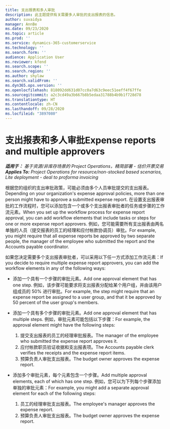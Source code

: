 ```yaml
---
title: 支出报表和多人审批
description: 此主题提供有关需要多人审批的支出报表的信息。
author: suvaidya
manager: AnnBe
ms.date: 09/23/2020
ms.topic: article
ms.prod: ''
ms.service: dynamics-365-customerservice
ms.technology: ''
ms.search.form: ''
audience: Application User
ms.reviewer: kfend
ms.search.scope: ''
ms.search.region: ''
ms.author: shylaw
ms.search.validFrom: ''
ms.dyn365.ops.version: ''
ms.openlocfilehash: 818092dd631d07cc0a7d63c9eec51eeff4f67ffe
ms.sourcegitcommit: a2c3cd49a3b667b8b5edaa31788b4b9b1f728d78
ms.translationtype: HT
ms.contentlocale: zh-CN
ms.lasthandoff: 09/28/2020
ms.locfileid: "3897080"
---
```

# <a name="expense-reports-and-multiple-approvers"></a><span data-ttu-id="33bff-103">支出报表和多人审批</span><span class="sxs-lookup"><span data-stu-id="33bff-103">Expense reports and multiple approvers</span></span>

<span data-ttu-id="33bff-104">_**适用于：** 基于资源/非库存场景的 Project Operations，精简部署 - 估价开票交易_</span><span class="sxs-lookup"><span data-stu-id="33bff-104">_**Applies To:** Project Operations for resource/non-stocked based scenarios, Lite deployment - deal to proforma invoicing_</span></span>

<span data-ttu-id="33bff-105">根据您的组织的支出审批政策，可能必须由多个人员审批提交的支出报表。</span><span class="sxs-lookup"><span data-stu-id="33bff-105">Depending on your organization's expense approval policies, more than one person might have to approve a submitted expense report.</span></span> <span data-ttu-id="33bff-106">在设置支出报表审批的工作流程时，您可以添加包含一个或多个支出报表审批者的任务或步骤的工作流元素。</span><span class="sxs-lookup"><span data-stu-id="33bff-106">When you set up the workflow process for expense report approval, you can add workflow elements that include tasks or steps for one or more expense report approvers.</span></span> <span data-ttu-id="33bff-107">例如，您可能需要所有支出报表由两名单独的人员（提交报表的员工的经理和应付帐款协调员）审批。</span><span class="sxs-lookup"><span data-stu-id="33bff-107">For example, you might require that all expense reports be approved by two separate people, the manager of the employee who submitted the report and the Accounts payable coordinator.</span></span>

<span data-ttu-id="33bff-108">如果您决定需要多个支出报表审批者，可以采用以下任一方式添加工作流元素：</span><span class="sxs-lookup"><span data-stu-id="33bff-108">If you decide to require multiple expense report approvers, you can add the workflow elements in any of the following ways:</span></span>

- <span data-ttu-id="33bff-109">添加一个具有一个步骤的审批元素。</span><span class="sxs-lookup"><span data-stu-id="33bff-109">Add one approval element that has one step.</span></span> <span data-ttu-id="33bff-110">例如，该步骤可能要求将支出报表分配给某个用户组，并由该用户组成员的 50% 进行审批。</span><span class="sxs-lookup"><span data-stu-id="33bff-110">For example, the step might require that an expense report be assigned to a user group, and that it be approved by 50 percent of the user group's members.</span></span>
- <span data-ttu-id="33bff-111">添加一个具有多个步骤的审批元素。</span><span class="sxs-lookup"><span data-stu-id="33bff-111">Add one approval element that has multiple steps.</span></span> <span data-ttu-id="33bff-112">例如，审批元素可能包括以下步骤：</span><span class="sxs-lookup"><span data-stu-id="33bff-112">For example, the approval element might have the following steps:</span></span>

    1. <span data-ttu-id="33bff-113">提交支出报表的员工的经理审批报表。</span><span class="sxs-lookup"><span data-stu-id="33bff-113">The manager of the employee who submitted the expense report approves it.</span></span>
    2. <span data-ttu-id="33bff-114">应付帐款职员验证收据和支出报表项。</span><span class="sxs-lookup"><span data-stu-id="33bff-114">The Accounts payable clerk verifies the receipts and the expense report items.</span></span>
    3. <span data-ttu-id="33bff-115">预算负责人审批支出报表。</span><span class="sxs-lookup"><span data-stu-id="33bff-115">The budget owner approves the expense report.</span></span>

- <span data-ttu-id="33bff-116">添加多个审批元素，每个元素包含一个步骤。</span><span class="sxs-lookup"><span data-stu-id="33bff-116">Add multiple approval elements, each of which has one step.</span></span> <span data-ttu-id="33bff-117">例如，您可以为下列每个步骤添加单独的审批元素：</span><span class="sxs-lookup"><span data-stu-id="33bff-117">For example, you might add a separate approval element for each of the following steps:</span></span>

    1. <span data-ttu-id="33bff-118">员工的经理审批支出报表。</span><span class="sxs-lookup"><span data-stu-id="33bff-118">The employee's manager approves the expense report.</span></span>
    2. <span data-ttu-id="33bff-119">预算负责人审批支出报表。</span><span class="sxs-lookup"><span data-stu-id="33bff-119">The budget owner approves the expense report.</span></span>
